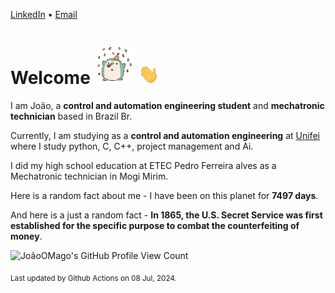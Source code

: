 [LinkedIn](https://www.linkedin.com/in/joão-pedro-gozzoli-b95641301/) &bull;
[Email](joaopedrogozzoli@gmail.com)

# Welcome <img src="happy.gif" height="64px" /> <img src="wave.gif" height="32px" />

I am João, a  **control and automation engineering student** and **mechatronic technician** based in Brazil Br.

Currently, I am studying as a **control and automation engineering** at [Unifei](https://unifei.edu.br) where I study python, C, C++, project management and Ai.

I did my high school education at ETEC Pedro Ferreira alves as a Mechatronic technician in Mogi Mirim.

Here is a random fact about me - I have been on this planet for **7497 days**.

And here is a just a random fact -  **In 1865, the U.S. Secret Service was first established for the specific purpose to combat the counterfeiting of money**.

![JoãoOMago's GitHub Profile View Count](https://komarev.com/ghpvc/?username=JoaoOMago)

<sub>Last updated by Github Actions on 08 Jul, 2024.</sub>
